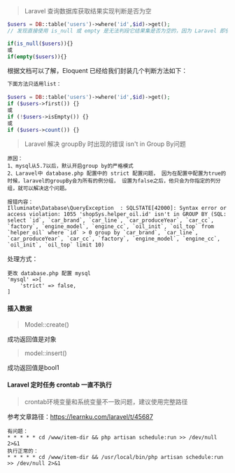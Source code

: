 

> Laravel 查询数据库获取结果实现判断是否为空

```php
$users = DB::table('users')->where('id',$id)->get();
// 发现直接使用 is_null 或 empty 是无法判段它结果集是否为空的，因为 Laravel 即使取到的空结果集，Eloquent 仍然会返回object(Illuminate\Support\Collection)对象实例。

if(is_null($users)){}
或
if(empty($users)){}
```

根据文档可以了解，Eloquent 已经给我们封装几个判断方法如下：

```php
下面方法只适用list：
    
$users = DB::table('users')->where('id',$id)->get();
if ($users->first()) {} 
或
if (!$users->isEmpty()) {} 
或
if ($users->count()) {}
```



> Laravel 解决 groupBy 时出现的错误 isn't in Group By问题

```
原因：
1、mysql从5.7以后，默认开启group by的严格模式
2、Laravel中 database.php 配置中的 strict 配置问题， 因为在配置中配置为true的时候，laravel的groupBy会为所有的例分组， 设置为false之后，他只会为你指定的列分组，就可以解决这个问题。

报错内容：
Illuminate\Database\QueryException  : SQLSTATE[42000]: Syntax error or access violation: 1055 'shopSys.helper_oil.id' isn't in GROUP BY (SQL: select `id`, `car_brand`, `car_line`, `car_produceYear`, `car_cc`, `factory`, `engine_model`, `engine_cc`, `oil_init`, `oil_top` from `helper_oil` where `id` > 0 group by `car_brand`, `car_line`, `car_produceYear`, `car_cc`, `factory`, `engine_model`, `engine_cc`, `oil_init`, `oil_top` limit 10)
```

处理方式：

```
更改 database.php 配置 mysql
'mysql' =>[
	'strict' => false,
]
```





#### 插入数据

> Model::create()

成功返回值是对象



> model::insert()

成功返回值是bool1



#### Laravel 定时任务 crontab 一直不执行

> crontab环境变量和系统变量不一致问题，建议使用完整路径

参考文章路径：https://learnku.com/laravel/t/45687

```
有问题：
* * * * * cd /www/item-dir && php artisan schedule:run >> /dev/null 2>&1
执行正常的：
* * * * * cd /www/item-dir && /usr/local/bin/php artisan schedule:run >> /dev/null 2>&1
```



